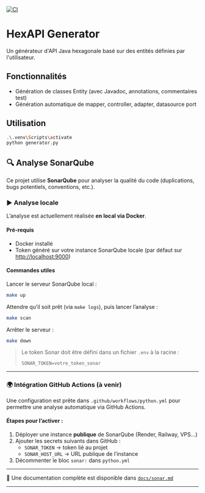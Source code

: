 [![CI](https://github.com/Bertrand2808/Hexapi/actions/workflows/python.yml/badge.svg)](https://github.com/Bertrand2808/Hexapi/actions/workflows/python.yml)

# HexAPI Generator

Un générateur d'API Java hexagonale basé sur des entités définies par l'utilisateur.

## Fonctionnalités

- Génération de classes Entity (avec Javadoc, annotations, commentaires test)
- Génération automatique de mapper, controller, adapter, datasource port

## Utilisation

```bash
.\.venv\Scripts\activate
python generator.py
```

## 🔍 Analyse SonarQube

Ce projet utilise **SonarQube** pour analyser la qualité du code (duplications, bugs potentiels, conventions, etc.).

### ▶️ Analyse locale

L’analyse est actuellement réalisée **en local via Docker**.

#### Pré-requis

- Docker installé
- Token généré sur votre instance SonarQube locale (par défaut sur [http://localhost:9000](http://localhost:9000))

#### Commandes utiles

Lancer le serveur SonarQube local :
```bash
make up
```

Attendre qu’il soit prêt (via `make logs`), puis lancer l’analyse :
```bash
make scan
```

Arrêter le serveur :
```bash
make down
```

> Le token Sonar doit être défini dans un fichier `.env` à la racine :
> ```env
> SONAR_TOKEN=votre_token_sonar
> ```

---

### 🌍 Intégration GitHub Actions (à venir)

Une configuration est prête dans `.github/workflows/python.yml` pour permettre une analyse automatique via GitHub Actions.

#### Étapes pour l’activer :

1. Déployer une instance **publique** de SonarQube (Render, Railway, VPS…)
2. Ajouter les secrets suivants dans GitHub :
   - `SONAR_TOKEN` → token lié au projet
   - `SONAR_HOST_URL` → URL publique de l’instance
3. Décommenter le bloc `sonar:` dans `python.yml`

---

📘 Une documentation complète est disponible dans [`docs/sonar.md`](docs/sonar.md)

---
